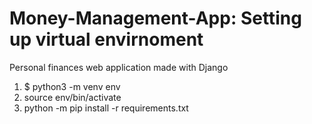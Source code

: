 # Money-Management-App: Setting up virtual envirnoment 
Personal finances web application made with Django 

1. $ python3 -m venv env   
2. source env/bin/activate
3. python -m pip install -r requirements.txt
